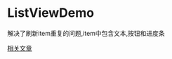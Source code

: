 # ListViewDemo
解决了刷新item重复的问题,item中包含文本,按钮和进度条

[相关文章](http://blog.csdn.net/asia273360657/article/details/42637997)
